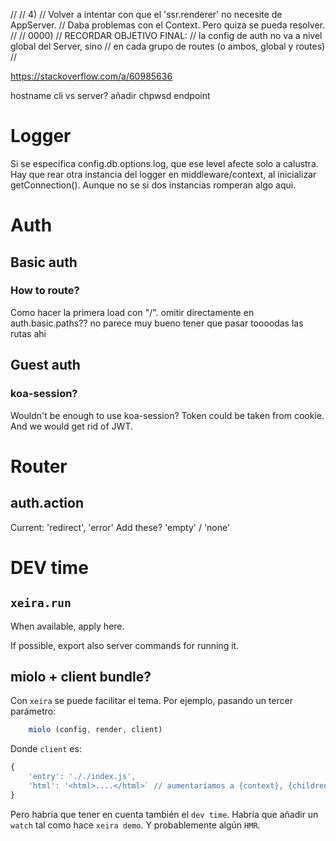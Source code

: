 //
//  4)
//  Volver a intentar con que el 'ssr.renderer' no necesite de AppServer. 
//  Daba problemas con el Context. Pero quiza se pueda resolver.
//
//  0000)
//  RECORDAR OBJETIVO FINAL:
//    la config de auth no va a nivel global del Server, sino
//    en cada grupo de routes (o ambos, global y routes)
//

https://stackoverflow.com/a/60985636



hostname cli vs server?
añadir chpwsd endpoint

# Logger

Si se especifica config.db.options.log, que ese level afecte solo a calustra.
Hay que rear otra instancia del logger en middleware/context, al inicializar getConnection().
Aunque no se si dos instancias romperan algo aqui.



# Auth

## Basic auth

### How to route?

Como hacer la primera load con "/".
omitir directamente en auth.basic.paths??
no parece muy bueno tener que pasar toooodas las rutas ahi

## Guest auth

### koa-session?

Wouldn't be enough to use koa-session? Token could be taken from cookie.
And we would get rid of JWT.



# Router

## auth.action

Current: 'redirect', 'error'
Add these? 'empty' / 'none'



# DEV time

## `xeira.run`

When available, apply here.

If possible, export also server commands for running it.


## miolo + client bundle?
	
  Con `xeira` se puede facilitar el tema. Por ejemplo, pasando un tercer parámetro:

```js
	miolo (config, render, client)
```
  
Donde `client` es:

```js
{
	'entry': '././index.js',
	'html': '<html>....</html>` // aumentaríamos a {context}, {children}, {bundle} y {styles}
}
```

Pero habría que tener en cuenta también el `dev time`. Habría que añadir un `watch`
tal como hace `xeira demo`. Y probablemente algún `HMR`.
 
